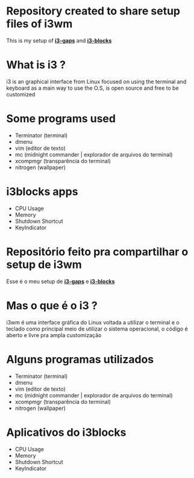 # Repository created to share setup files of i3wm

This is my setup of **[i3-gaps](https://github.com/Airblader/i3)** and **[i3-blocks](https://github.com/vivien/i3blocks)** 


# What is i3 ?

i3 is an graphical interface from Linux focused on using the terminal and keyboard as a main way to use the O.S, is open source and free to be customized 

# Some programs used

* Terminator (terminal)
* dmenu
* vim (editor de texto)
* mc (midnight commander | explorador de arquivos do terminal)
* xcompmgr (transparência do terminal)
* nitrogen (wallpaper)


# i3blocks apps

* CPU Usage
* Memory
* Shutdown Shortcut
* KeyIndicator


# Repositório feito pra compartilhar o setup de i3wm

Esse é o meu setup de **[i3-gaps](https://github.com/Airblader/i3)** e **[i3-blocks](https://github.com/vivien/i3blocks)** 

# Mas o que é o i3 ?

i3wm é uma interface gráfica do Linux voltada a utilizar o terminal e o teclado como principal meio de utilizar o sistema operacional, o código é aberto e livre pra ampla customização

# Alguns programas utilizados

* Terminator (terminal)
* dmenu
* vim (editor de texto)
* mc (midnight commander | explorador de arquivos do terminal)
* xcompmgr (transparência do terminal)
* nitrogen (wallpaper)


# Aplicativos do i3blocks

* CPU Usage
* Memory
* Shutdown Shortcut
* KeyIndicator


